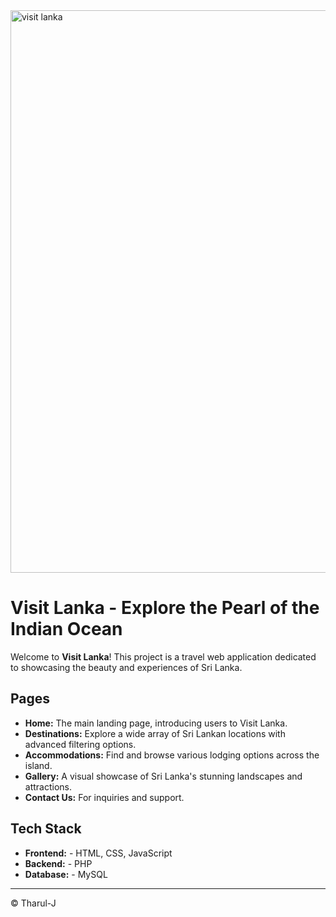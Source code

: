 
<img width="3000" height="900" alt="visit lanka" src="https://github.com/user-attachments/assets/c660dcdc-23e8-4928-aae9-b31259a39a3e" />

# Visit Lanka - Explore the Pearl of the Indian Ocean

Welcome to **Visit Lanka**! This project is a travel web application dedicated to showcasing the beauty and experiences of Sri Lanka.

## Pages

* **Home:** The main landing page, introducing users to Visit Lanka.
* **Destinations:** Explore a wide array of Sri Lankan locations with advanced filtering options.
* **Accommodations:** Find and browse various lodging options across the island.
* **Gallery:** A visual showcase of Sri Lanka's stunning landscapes and attractions.
* **Contact Us:** For inquiries and support.

## Tech Stack

* **Frontend:** - HTML, CSS, JavaScript
* **Backend:** - PHP
* **Database:** - MySQL

---

© Tharul-J
